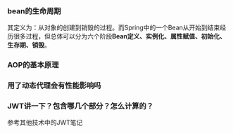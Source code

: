 ### bean的生命周期
其定义为：从对象的创建到销毁的过程。而Spring中的一个Bean从开始到结束经历很多过程，但总体可以分为六个阶段**Bean定义、实例化、属性赋值、初始化、生存期、销毁**。

### AOP的基本原理

### 用了动态代理会有性能影响吗


### JWT讲一下？包含哪几个部分？怎么计算的？
参考其他技术中的JWT笔记
